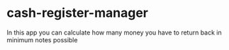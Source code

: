 # cash-register-manager
In this app you can calculate how many money you have to return  back in minimum notes possible
